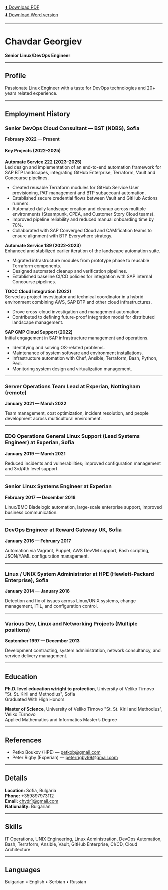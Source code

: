 [⬇️ Download PDF](./downloads/Chavdar-Georgiev.pdf)  
[⬇️ Download Word version](./downloads/Chavdar-Georgiev.docx)

---

# Chavdar Georgiev

**Senior Linux/DevOps Engineer**

---

## Profile
Passionate Linux Engineer with a taste for DevOps technologies and 20+ years related experience.

---

## Employment History

### Senior DevOps Cloud Consultant — BST (NDBS), Sofia  
**February 2022 — Present**

#### Key Projects (2022–2025)

**Automate Service 222 (2023–2025)**  
Led design and implementation of an end-to-end automation framework for SAP BTP landscapes, integrating GitHub Enterprise, Terraform, Vault and Concourse pipelines.  
- Created reusable Terraform modules for GitHub Service User provisioning, PAT management and BTP subaccount automation.  
- Established secure credential flows between Vault and GitHub Actions runners.  
- Automated daily landscape creation and cleanup across multiple environments (Steampunk, CPEA, and Customer Story Cloud teams).  
- Improved pipeline reliability and reduced manual onboarding time by 70%.  
- Collaborated with SAP Converged Cloud and CAMification teams to ensure alignment with BTP Everywhere strategy.

**Automate Service 189 (2022–2023)**  
Enhanced and stabilized earlier iteration of the landscape automation suite.  
- Migrated infrastructure modules from prototype phase to reusable Terraform components.  
- Designed automated cleanup and verification pipelines.  
- Established baseline CI/CD policies for integration with SAP internal Concourse pipelines.

**TOCC Cloud Integration (2022)**  
Served as project investigator and technical coordinator in a hybrid environment combining AWS, SAP BTP and other cloud infrastructures.  
- Drove cross-cloud investigation and management automation.  
- Contributed to defining future-proof integration model for distributed landscape management.

**SAP GMP Cloud Support (2022)**  
Initial engagement in SAP infrastructure management and operations.  
- Identifying and solving OS-related problems.  
- Maintenance of system software and environment installations.  
- Infrastructure automation with Chef, Ansible, Terraform, Bash, Python, Perl.  
- Monitoring system design and virtualization management.

---

### Server Operations Team Lead at Experian, Nottingham (remote)  
**January 2021 — March 2022**

Team management, cost optimization, incident resolution, and people development across multicultural environment.

---

### EDQ Operations General Linux Support (Lead Systems Engineer) at Experian, Sofia  
**January 2019 — March 2021**

Reduced incidents and vulnerabilities; improved configuration management and 3rd/4th level support.

---

### Senior Linux Systems Engineer at Experian  
**February 2017 — December 2018**

Linux/BMC Bladelogic automation, large-scale enterprise support, improved business communication.

---

### DevOps Engineer at Reward Gateway UK, Sofia  
**January 2016 — February 2017**

Automation via Vagrant, Puppet, AWS DevVM support, Bash scripting, JSON/YAML configuration management.

---

### Linux / UNIX System Administrator at HPE (Hewlett-Packard Enterprise), Sofia  
**January 2014 — January 2016**

Detection and fix of issues across Linux/UNIX systems, change management, ITIL, and configuration control.

---

### Various Dev, Linux and Networking Projects (Multiple positions)  
**September 1997 — December 2013**

Development contracting, system administration, network consultancy, and service delivery management.

---

## Education

**Ph.D. level education w/right to protection**, University of Veliko Tirnovo "St. St. Kiril and Methodius", Sofia  
Graduated With High Honors  

**Master of Science**, University of Veliko Tirnovo "St. St. Kiril and Methodius", Veliko Tŭrnovo  
Applied Mathematics and Informatics Master’s Degree

---

## References
- Petko Boukov (HPE) — petkob@gmail.com  
- Peter Rigby (Experian) — peterrigby99@gmail.com

---

## Details
**Location:** Sofia, Bulgaria  
**Phone:** +359897973112  
**Email:** chvdr1@gmail.com  
**Nationality:** Bulgarian

---

## Skills
IT Operations, UNIX Engineering, Linux Administration, DevOps Automation, Bash, Terraform, Ansible, Vault, GitHub Enterprise, CI/CD, Cloud Architecture

---

## Languages
Bulgarian • English • Serbian • Russian
